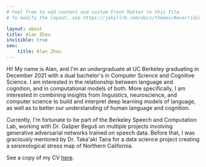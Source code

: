 ```yaml
---
# Feel free to add content and custom Front Matter to this file.
# To modify the layout, see https://jekyllrb.com/docs/themes/#overriding-theme-defaults

layout: about
title: Alan Zhou
invisible: true
seo:
    title: Alan Zhou
---
```


Hi! My name is Alan, and I'm an undergraduate at UC Berkeley graduating in December 2021 with a dual bachelor's in Computer Science and Cognitive Science. I am interested in the relationship between language and cognition, and in computational models of both. More specifically, I am interested in combining insights from linguistics, neuroscience, and computer science to build and interpret deep learning models of language, as well as to better our understanding of human language and cognition.

Currently, I'm fortunate to be part of the Berkeley Speech and Computation Lab, working with Dr. Gašper Beguš on multiple projects involving generative adversarial networks trained on speech data. Before that, I was graciously mentored by Dr. Taka'aki Taira for a data science project creating a seismological stress map of Northern California.

See a copy of my CV [here](assets/pdf/CV.pdf).
